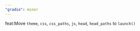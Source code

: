 ```yaml
---
"gradio": minor
---
```


feat:Move `theme`, `css`, `css_paths`, `js`, `head`, `head_paths` to `launch()`
